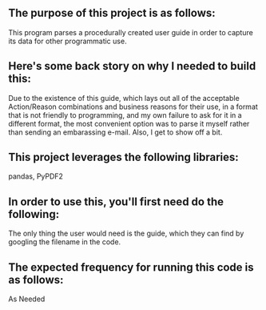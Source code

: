 ## The purpose of this project is as follows:
This program parses a procedurally created user guide in order to capture its data for other programmatic use.
## Here's some back story on why I needed to build this:
Due to the existence of this guide, which lays out all of the acceptable Action/Reason combinations and business reasons for their use, in a format that is not friendly to programming, and my own failure to ask for it in a different format, the most convenient option was to parse it myself rather than sending an embarassing e-mail. Also, I get to show off a bit.
## This project leverages the following libraries:
pandas, PyPDF2
## In order to use this, you'll first need do the following:
The only thing the user would need is the guide, which they can find by googling the filename in the code.
## The expected frequency for running this code is as follows:
As Needed